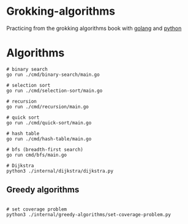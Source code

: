 # Grokking-algorithms

Practicing from the grokking algorithms book with [golang](https://go.dev) and [python](https://www.python.org)

# Algorithms

```shell
# binary search
go run ./cmd/binary-search/main.go

# selection sort
go run ./cmd/selection-sort/main.go

# recursion
go run ./cmd/recursion/main.go

# quick sort
go run ./cmd/quick-sort/main.go

# hash table
go run ./cmd/hash-table/main.go

# bfs (breadth-first search)
go run cmd/bfs/main.go

# Dijkstra
python3 ./internal/dijkstra/dijkstra.py
```

## Greedy algorithms

```shell

# set coverage problem
python3 ./internal/greedy-algorithms/set-coverage-problem.py
```
